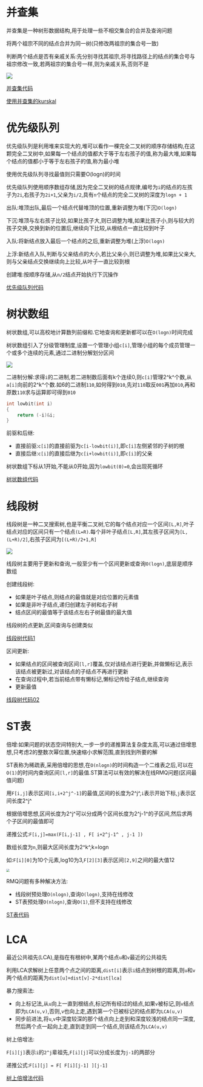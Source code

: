 # 并查集

并查集是一种树形数据结构,用于处理一些不相交集合的合并及查询问题

将两个祖宗不同的结点合并为同一树(只修改两祖宗的集合号一致)

判断两个结点是否有亲戚关系:先分别寻找其祖宗,将寻找路径上的结点的集合号与祖宗修改一致,若两祖宗的集合号一样,则为亲戚关系,否则不是

![](img\more02.png)

[并查集代码](more/more01.cpp)

[使用并查集的kurskal](code/graph08.cpp)

# 优先级队列

优先级队列是利用堆来实现大的,堆可以看作一棵完全二叉树的顺序存储结构,在这颗完全二叉树中,如果每一个结点的值都大于等于左右孩子的值,称为最大堆,如果每个结点的值都小于等于左右孩子的值,称为最小堆

使用优先级队列寻找最值则只需要O(logn)的时间

优先级队列使用顺序数组存储,因为完全二叉树的结点规律,编号为`i`的结点的左孩子为`2i`,右孩子为`2i+1`,父亲为`i/2`,具有`n`个结点的完全二叉树的深度为`logn + 1`

出队:堆顶出队,最后一个结点代替堆顶的位置,重新调整为堆(下沉)`O(logn)`

下沉:堆顶与左右孩子比较,如果比孩子大,则已调整为堆,如果比孩子小,则与较大的孩子交换,交换到新的位置后,继续向下比较,从根结点一直比较到叶子

入队:将新结点放入最后一个结点的之后,重新调整为堆(上浮)`O(logn)`

上浮:新结点入队,判断与父亲结点的大小,若比父亲小,则已调整为堆,如果比父亲大,则与父亲结点交换继续向上比较,从叶子一直比较到根

创建堆:按顺序存储,从`n/2`结点开始执行下沉操作

[优先级队列代码](more/more02.cpp)

# 树状数组

 树状数组,可以高校地计算数列前缀和.它地查询和更新都可以在`O(logn)`时间完成

树状数组引入了分级管理制度,设置一个管理小组`c[i]`,管理小组的每个成员管理一个或多个连续的元素,通过二进制分解划分区间

![](img\more01.png)

二进制分解:求得`i`的二进制,若二进制数后面有k个连续0,则`c[i]`管理2^k^个数,从`a[i]`向前的2^k^个数.如6的二进制`110`,如何得到`010`,先对`110`取反`001`再加`010`,再和原数`110`求与运算即可得到`010`

```cpp
int lowbit(int i)
{
    return (-i)&i;
}
```

前驱和后继:

* 直接前驱:`c[i]`的直接前驱为`c[i-lowbit(i)]`,即`c[i]`左侧紧邻的子树的根
* 直接后继:`c[i]`的直接后继为`c[i+lowbit(i)]`,即`c[i]`的父亲

树状数组下标从1开始,不能从0开始,因为`lowbit(0)=0`,会出现死循环

[树状数组代码](more/more03.cpp)

# 线段树

线段树是一种二叉搜索树,也是平衡二叉树,它的每个结点对应一个区间`[L,R]`,叶子结点对应的区间只有一个结点`(L=R)`.每个非叶子结点`[L,R]`,其左孩子区间为`[L,(L+R)/2]`,右孩子区间为`[(L+R)/2+1,R]`

![](img\more03.png)

线段树主要用于更新和查询,一般至少有一个区间更新或查询`O(logn)`,底层是顺序数组

创建线段树:

* 如果是叶子结点,则结点的最值就是对应位置的元素值
* 如果是非叶子结点,递归创建左子树和右子树
* 结点区间的最值等于该结点左右子树最值的最大值

线段树的点更新,区间查询与创建类似 

[线段树代码1](more/more04.cpp)

区间更新:

* 如果结点的区间被查询区间`[l,r]`覆盖,仅对该结点进行更新,并做懒标记,表示该结点被更新过,对该结点的子结点不再进行更新
* 在查询过程中,若当前结点带有懒标记,懒标记传给子结点,继续查询
* 更新最值

[线段树代码02](more/more05.cpp)

# ST表

倍增:如果问题的状态空间特别大,一步一步的递推算法复杂度太高,可以通过倍增思想,只考虑2的整数次幂位置,快速缩小求解范围,直到找到所要的解

ST表称为稀疏表,采用倍增的思想,在`O(nlogn)`的时间构造一个二维表之后,可以在`O(1)`的时间内查询区间`[l,r]`的最值.ST算法可以有效的解决在线RMQ问题(区间最值问题)

用`F[i,j]`表示区间`[i,i+2^j^-1]`的最值,区间的长度为2^j^,`i`表示开始下标,`j`表示区间长度2^j^

根据倍增思想,区间长度为2^j^可以分成两个区间长度为2^j-1^的子区间,然后求两个子区间的最值即可

递推公式:`F[i,j]=max(F[i,j-1] , F[ i+2^j-1^ , j-1 ])`

数组长度为`n`,则最大区间长度为2^k^,k=logn

如:`F[i][0]`为10个元素,log10为3,`F[2][3]`表示区间`[2,9]`之间的最大值12

<img src="img\more05.png" style="zoom: 50%;" />

RMQ问题有多种解决方法:

* 线段树预处理`O(nlogn)`,查询`O(logn)`,支持在线修改
* ST表预处理`O(nlogn)`,查询`O(1)`,但不支持在线修改

[ST表代码](more/more06.cpp)

# LCA

最近公共祖先(LCA),是指在有根树中,某两个结点`u`和`v`最近的公共祖先

利用LCA求解树上任意两个点之间的距离,`dist[i]`表示`i`结点到树根的距离,则`u`和`v`两个结点的距离为`dist[u]+dist[v]-2*dist[lca]`

暴力搜索法:

* 向上标记法,从`u`向上一直到根结点,标记所有经过的结点,如果`v`被标记,则`v`结点即为`LCA(u,v)`,否则,`v`也向上走,遇到第一个已被标记的结点即为`LCA(u,v)`
* 同步前进法,将`u`,`v`中深度较深的那个结点向上走到和深度较浅的结点同一深度,然后两个点一起向上走,直到走到同一个结点,则该结点为`LCA(u,v)`

树上倍增法:

`F[i][j]`表示`i`的`2^j`辈祖先,`F[i][j]`可以分成长度为`j-1`的两部分

递推公式:`F[i][j] = F[ F[i][j-1] ][j-1]`

[树上倍增法代码](more/more07.cpp)

